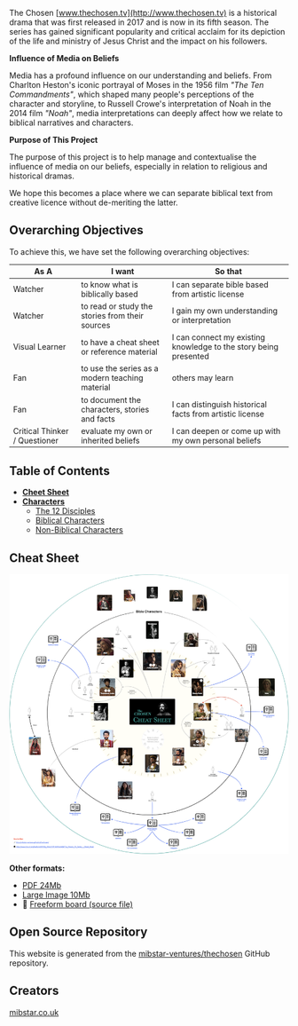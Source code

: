 The Chosen [www.thechosen.tv](http://www.thechosen.tv) is a historical drama that was first released in 2017 and is now in its fifth season. The series has gained significant popularity and critical acclaim for its depiction of the life and ministry of Jesus Christ and the impact on his followers.

**Influence of Media on Beliefs**

Media has a profound influence on our understanding and beliefs. From Charlton Heston's iconic portrayal of Moses in the 1956 film *"The Ten Commandments"*, which shaped many people's perceptions of the character and storyline, to Russell Crowe's interpretation of Noah in the 2014 film *"Noah"*, media interpretations can deeply affect how we relate to biblical narratives and characters.

**Purpose of This Project**

The purpose of this project is to help manage and contextualise the influence of media on our beliefs, especially in relation to religious and historical dramas. 

We hope this becomes a place where we can separate biblical text from creative licence without de-meriting the latter. 

## Overarching Objectives

To achieve this, we have set the following overarching objectives:


<table><thead><tr>
  <th>As A</th>
  <th>I want</th>
  <th>So that</th>
</tr></thead>
<tbody><tr>
  <td data-label="As A "   > Watcher</td>
  <td data-label="I want " > to know what is biblically based</td>
  <td data-label="So that "> I can separate bible based from artistic license</td>
</tr><tr>
  <td data-label="As A "   >Watcher</td>
  <td data-label="I want" >to read or study the stories from their sources</td>
  <td data-label="So that">I gain my own understanding or interpretation</td>
</tr><tr>
  <td data-label="As A"   >Visual Learner</td>
  <td data-label="I want" >to have a cheat sheet or reference material</td>
  <td data-label="So that">I can connect my existing knowledge to the story being presented</td>
</tr><tr>
  <td data-label="As A "   >Fan</td>
  <td data-label="I want " >to use the series as a modern teaching material</td>
  <td data-label="So that ">others may learn</td>
</tr><tr>
  <td data-label="As A "   >Fan</td>
  <td data-label="I want " >to document the characters, stories and facts</td>
  <td data-label="So that ">I can distinguish historical facts from artistic license</td>
</tr><tr>
  <td data-label="As A "   >Critical Thinker / Questioner</td>
  <td data-label="I want " >evaluate my own or inherited beliefs</td>
  <td data-label="So that ">I can deepen or come up with my own personal beliefs</td>
</tr></tbody></table>


## Table of Contents

 * [**Cheet Sheet**](#cheat-sheet) 
 * [**Characters**](characters/)
   * [The 12 Disciples](characters/#the-12-disciples-of-jesus)
   * [Biblical Characters](characters/#biblical-characters)
   * [Non-Biblical Characters](characters/#non-biblical-characters)

## Cheat Sheet

[![Cheat Sheet (small)](cheat-sheet/image-900px.png)](cheat-sheet/image.png)

**Other formats:**

 * [PDF 24Mb](cheat-sheet/PDF.pdf)
 * [Large Image 10Mb](cheat-sheet/image.png)
 *  [Freeform board (source file)](https://www.icloud.com/freeform/091SQj_PkfvzE17P1AD1XAtAQ#The_Chosen_TV_Series_-_Cheat_Sheet)

## Open Source Repository

This website is generated from the [mibstar-ventures/thechosen](https://github.com/mibstar-ventures/thechosen) GitHub repository.

## Creators

[mibstar.co.uk](https://www.mibstar.co.uk)

